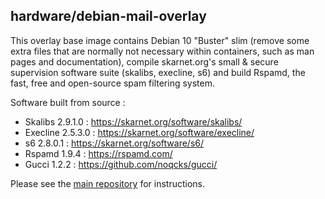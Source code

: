 ## hardware/debian-mail-overlay

This overlay base image contains Debian 10 "Buster" slim (remove some extra files that are normally not necessary within containers, such as man pages and documentation), compile skarnet.org's small & secure supervision software suite (skalibs, execline, s6) and build Rspamd, the fast, free and open-source spam filtering system.

Software built from source :

* Skalibs 2.9.1.0 : https://skarnet.org/software/skalibs/
* Execline 2.5.3.0 : https://skarnet.org/software/execline/
* s6 2.8.0.1 : https://skarnet.org/software/s6/
* Rspamd 1.9.4 : https://rspamd.com/
* Gucci 1.2.2 : https://github.com/noqcks/gucci/

Please see the [main repository](https://github.com/hardware/mailserver) for instructions.
